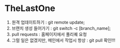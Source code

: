 # TheLastOne
1. 원격 업데이트하기 : git remote update;
2. 브랜치 생성 들어가기 : git switch -c [branch_name];
3. pull requests : 홈페이지에서 풀리퀘 요청
4. 그럴 일은 없겠지만, 메인에서 작업시 항상 : git pull 확인!!!
